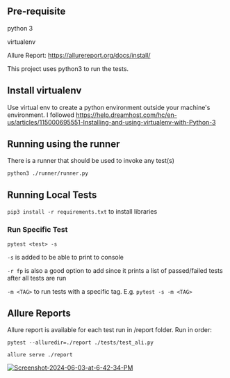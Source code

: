 ********Pre-requisite********
------------------------
python 3

virtualenv

Allure Report: https://allurereport.org/docs/install/

This project uses python3 to run the tests.

Install virtualenv
------------------------
Use virtual env to create a python environment outside your machine's environment.
I followed https://help.dreamhost.com/hc/en-us/articles/115000695551-Installing-and-using-virtualenv-with-Python-3


Running using the runner
------------------------

There is a runner that should be used to invoke any test(s)

``python3 ./runner/runner.py``


Running Local Tests
------------------------------------------------
``pip3 install -r requirements.txt`` to install libraries


### Run Specific Test
``pytest <test> -s``

``-s`` is added to be able to print to console

``-r fp`` is also a good option to add since it prints a list of passed/failed tests after all tests are run

``-m <TAG>`` to run tests with a specific tag. E.g. ``pytest -s -m <TAG>``

Allure Reports
------------------------------------------------

Allure report is available for each test run in /report folder. Run in order:

``pytest --alluredir=./report ./tests/test_ali.py``

``allure serve ./report``

<a href="https://ibb.co/LvK6VG2"><img src="https://i.ibb.co/Ybg8Hrq/Screenshot-2024-06-03-at-6-42-34-PM.png" alt="Screenshot-2024-06-03-at-6-42-34-PM" border="0"></a><br /><a target='_blank' href='https://imgbb.com/'></a><br />
